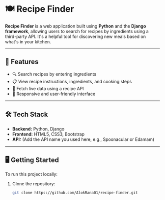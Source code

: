 # 🍽️ Recipe Finder

**Recipe Finder** is a web application built using **Python** and the **Django framework**, allowing users to search for recipes by ingredients using a third-party API. It's a helpful tool for discovering new meals based on what's in your kitchen.

---

## 🚀 Features

- 🔍 Search recipes by entering ingredients
- 📋 View recipe instructions, ingredients, and cooking steps
- 🍲 Fetch live data using a recipe API
- 📱 Responsive and user-friendly interface

---

## 🛠️ Tech Stack

- **Backend:** Python, Django
- **Frontend:** HTML5, CSS3, Bootstrap
- **API:** (Add the API name you used here, e.g., Spoonacular or Edamam)

---

## 🖥️ Getting Started

To run this project locally:

1. Clone the repository:
   ```bash
   git clone https://github.com/AlokRana01/recipe-finder.git
